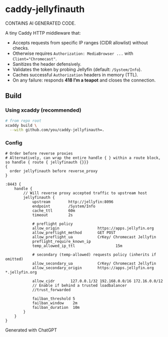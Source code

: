 # caddy-jellyfinauth

CONTAINS AI GENERATED CODE.

A tiny Caddy HTTP middleware that:
- Accepts requests from specific IP ranges (CIDR allowlist) without checks.
- Otherwise requires `Authorization: MediaBrowser ...` with `Client="Chromecast"`.
- Sanitizes the header defensively.
- Validates the token by probing Jellyfin (default: `/System/Info`).
- Caches successful `Authorization` headers in memory (TTL).
- On any failure: responds **418 I’m a teapot** and closes the connection.

## Build

### Using xcaddy (recommended)
```bash
# from repo root
xcaddy build \
  --with github.com/you/caddy-jellyfinauth=.
```

### Config
```
# Order before reverse proxies
# Alternatively, can wrap the entire handle { } within a route block, so handle { route { jellyfinauth {}}}
{
  order jellyfinauth before reverse_proxy
}

:8443 {
	handle {
	    // Will reverse proxy accepted traffic to upstream host
	    jellyfinauth {
            upstream        http://jellyfin:8096
            endpoint        /System/Info
            cache_ttl       60m
            timeout         2s

            # preflight policy
            allow_origin                 https://apps.jellyfin.org
            allow_preflight_method       GET POST
            allow_preflight_ua           CrKey/ Chromecast Jellyfin
            preflight_require_known_ip
            temp_allowed_ip_ttl                  15m

            # secondary (temp-allowed) requests policy (inherits if omitted)
            allow_secondary_ua           CrKey/ Chromecast Jellyfin
            allow_secondary_origin       https://apps.jellyfin.org *.jellyfin.org

            allow_cidr       127.0.0.1/32 192.168.0.0/16 172.16.0.0/12
            // Enable if behind a trusted loadbalancer
            //trust_forwarded

            failban_threshold 5
            failban_window    2m
            failban_duration  10m
        }
	}
}
```

Generated with ChatGPT
